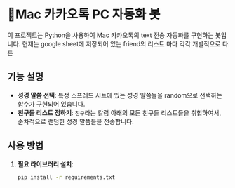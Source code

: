 # Mac 카카오톡 PC 자동화 봇

이 프로젝트는 Python을 사용하여 Mac 카카오톡의 text 전송 자동화를 구현하는 봇입니다. 현재는 google sheet에 저장되어 있는 friend의 리스트 마다 각각 개별적으로 다른 

## 기능 설명

- **성경 말씀 선택**: 특정 스프레드 시트에 있는 성경 말씀들을 random으로 선택하는 함수가 구현되어 있습니다.
- **친구들 리스트 정하기**: `친구`라는 칼럼 아래의 모든 친구들 리스트들을 취합하여서, 순차적으로 랜덤한 성경 말씀들을 전송합니다.


## 사용 방법

1. **필요 라이브러리 설치**:
   ```bash
   pip install -r requirements.txt
